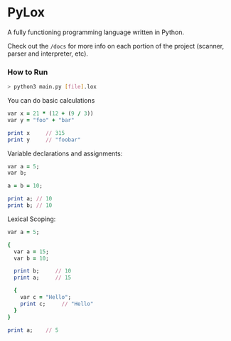 # PyLox

A fully functioning programming language written in Python.

Check out the `/docs` for more info on each portion of the project (scanner, parser and interpreter, etc).

### How to Run

```bash
> python3 main.py [file].lox
```

You can do basic calculations

```ruby
var x = 21 * (12 + (9 / 3))
var y = "foo" + "bar"

print x     // 315
print y     // "foobar"
```

Variable declarations and assignments:

```ruby
var a = 5;
var b;

a = b = 10;

print a; // 10
print b; // 10
```

Lexical Scoping:

```ruby
var a = 5;

{
  var a = 15;
  var b = 10;

  print b;     // 10
  print a;     // 15

  {
    var c = "Hello";
    print c;     // "Hello"
  }
}

print a;    // 5
```
